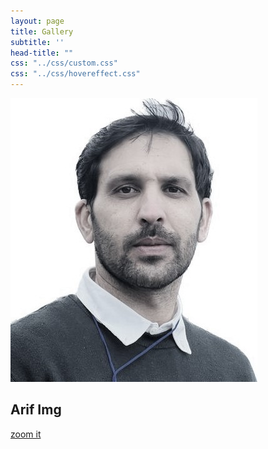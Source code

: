 ```yaml
---
layout: page
title: Gallery
subtitle: ''
head-title: ""
css: "../css/custom.css"
css: "../css/hovereffect.css"
---
```


<div class="col-lg-3 col-md-4 col-sm-6 col-xs-12">
    <div class="hovereffect">
        <img class="img-responsive" src="/img/arif-new2.jpg">
        <div class="overlay">
           <h2>Arif Img</h2>
           <a class="info" href="https://eng.chosun.ac.kr/eng/index.do">zoom it</a>
        </div>
    </div>
</div>
